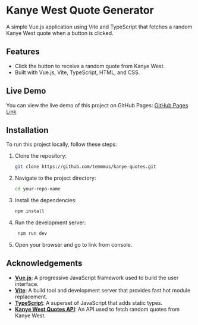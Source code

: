 # Kanye West Quote Generator

A simple Vue.js application using Vite and TypeScript that fetches a random Kanye West quote when a button is clicked.

## Features

- Click the button to receive a random quote from Kanye West.
- Built with Vue.js, Vite, TypeScript, HTML, and CSS.

## Live Demo

You can view the live demo of this project on GitHub Pages: [GitHub Pages Link](https://temmmus.github.io/kanye-quotes)

## Installation

To run this project locally, follow these steps:

1. Clone the repository:
   ```bash
   git clone https://github.com/temmmus/kanye-quotes.git
   ```
2. Navigate to the project directory:
   ```bash
   cd your-repo-name
   ```
3. Install the dependencies:
   ```bash
   npm install
   ```
4. Run the development server:
   ```bash
    npm run dev
   ```
5. Open your browser and go to link from console.

## Acknowledgements

- **[Vue.js](https://vuejs.org/)**: A progressive JavaScript framework used to build the user interface.
- **[Vite](https://vitejs.dev/)**: A build tool and development server that provides fast hot module replacement.
- **[TypeScript](https://www.typescriptlang.org/)**: A superset of JavaScript that adds static types.
- **[Kanye West Quotes API](https://api.kanye.rest/)**: An API used to fetch random quotes from Kanye West.
